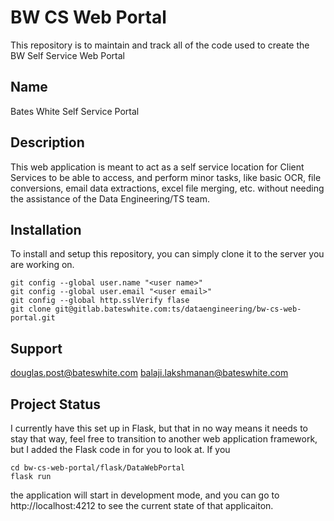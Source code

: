 # BW CS Web Portal

This repository is to maintain and track all of the code used to create the BW Self Service Web Portal

## Name
Bates White Self Service Portal

## Description
This web application is meant to act as a self service location for Client Services to be able to access, and perform minor tasks, like basic OCR, file conversions, email data extractions, excel file merging, etc. without needing the assistance of the Data Engineering/TS team.

## Installation
To install and setup this repository, you can simply clone it to the server you are working on.

```
git config --global user.name "<user name>"
git config --global user.email "<user email>"
git config --global http.sslVerify flase
git clone git@gitlab.bateswhite.com:ts/dataengineering/bw-cs-web-portal.git
```

## Support
douglas.post@bateswhite.com
balaji.lakshmanan@bateswhite.com

## Project Status
I currently have this set up in Flask, but that in no way means it needs to stay that way, feel free to transition to another web application framework, but I added the Flask code in for you to look at. If you

```
cd bw-cs-web-portal/flask/DataWebPortal
flask run
```

the application will start in development mode, and you can go to http://localhost:4212 to see the current state of that applicaiton.
